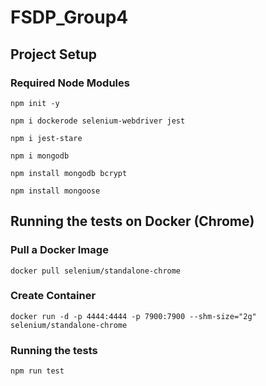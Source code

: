 # FSDP_Group4

## Project Setup

### Required Node Modules
```shell
npm init -y
```

```shell
npm i dockerode selenium-webdriver jest
```

```shell
npm i jest-stare
```

```shell
npm i mongodb
```

```shell
npm install mongodb bcrypt
```

```shell
npm install mongoose
```
## Running the tests on Docker (Chrome)

### Pull a Docker Image
```shell
docker pull selenium/standalone-chrome
```

### Create Container
```shell
docker run -d -p 4444:4444 -p 7900:7900 --shm-size="2g" selenium/standalone-chrome
```

### Running the tests
```shell
npm run test
```
